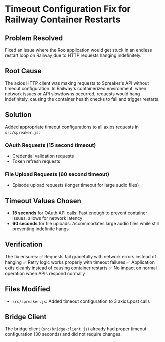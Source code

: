# Timeout Configuration Fix for Railway Container Restarts

## Problem Resolved
Fixed an issue where the Roo application would get stuck in an endless restart loop on Railway due to HTTP requests hanging indefinitely.

## Root Cause
The axios HTTP client was making requests to Spreaker's API without timeout configuration. In Railway's containerized environment, when network issues or API slowdowns occurred, requests would hang indefinitely, causing the container health checks to fail and trigger restarts.

## Solution
Added appropriate timeout configurations to all axios requests in `src/spreaker.js`:

### OAuth Requests (15 second timeout)
- Credential validation requests
- Token refresh requests

### File Upload Requests (60 second timeout)  
- Episode upload requests (longer timeout for large audio files)

## Timeout Values Chosen
- **15 seconds** for OAuth API calls: Fast enough to prevent container issues, allows for network latency
- **60 seconds** for file uploads: Accommodates large audio files while still preventing indefinite hangs

## Verification
The fix ensures:
✅ Requests fail gracefully with network errors instead of hanging
✅ Retry logic works properly with timeout failures
✅ Application exits cleanly instead of causing container restarts
✅ No impact on normal operation when APIs respond normally

## Files Modified
- `src/spreaker.js`: Added timeout configuration to 3 axios.post calls

## Bridge Client
The bridge client (`src/bridge-client.js`) already had proper timeout configuration (30 seconds) and did not require changes.
